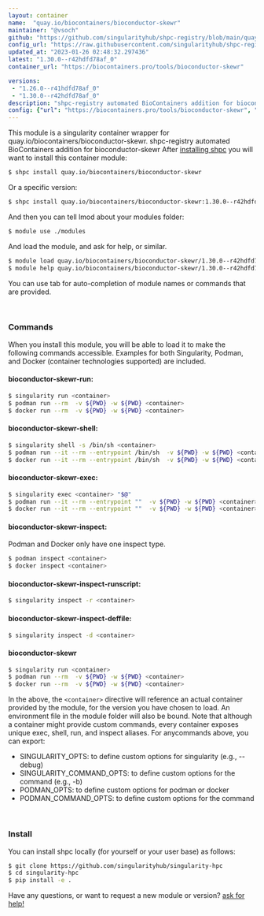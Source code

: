 ```yaml
---
layout: container
name:  "quay.io/biocontainers/bioconductor-skewr"
maintainer: "@vsoch"
github: "https://github.com/singularityhub/shpc-registry/blob/main/quay.io/biocontainers/bioconductor-skewr/container.yaml"
config_url: "https://raw.githubusercontent.com/singularityhub/shpc-registry/main/quay.io/biocontainers/bioconductor-skewr/container.yaml"
updated_at: "2023-01-26 02:48:32.297436"
latest: "1.30.0--r42hdfd78af_0"
container_url: "https://biocontainers.pro/tools/bioconductor-skewr"

versions:
 - "1.26.0--r41hdfd78af_0"
 - "1.30.0--r42hdfd78af_0"
description: "shpc-registry automated BioContainers addition for bioconductor-skewr"
config: {"url": "https://biocontainers.pro/tools/bioconductor-skewr", "maintainer": "@vsoch", "description": "shpc-registry automated BioContainers addition for bioconductor-skewr", "latest": {"1.30.0--r42hdfd78af_0": "sha256:0189b9bbdc1bfaf155726520c957836994106b47f93ef6ab2c68611e503fc9eb"}, "tags": {"1.26.0--r41hdfd78af_0": "sha256:1a871445f0c1d463a1926c58a6bfca406a402771dbec73ac8bfea35e5d010c27", "1.30.0--r42hdfd78af_0": "sha256:0189b9bbdc1bfaf155726520c957836994106b47f93ef6ab2c68611e503fc9eb"}, "docker": "quay.io/biocontainers/bioconductor-skewr"}
---
```


This module is a singularity container wrapper for quay.io/biocontainers/bioconductor-skewr.
shpc-registry automated BioContainers addition for bioconductor-skewr
After [installing shpc](#install) you will want to install this container module:


```bash
$ shpc install quay.io/biocontainers/bioconductor-skewr
```

Or a specific version:

```bash
$ shpc install quay.io/biocontainers/bioconductor-skewr:1.30.0--r42hdfd78af_0
```

And then you can tell lmod about your modules folder:

```bash
$ module use ./modules
```

And load the module, and ask for help, or similar.

```bash
$ module load quay.io/biocontainers/bioconductor-skewr/1.30.0--r42hdfd78af_0
$ module help quay.io/biocontainers/bioconductor-skewr/1.30.0--r42hdfd78af_0
```

You can use tab for auto-completion of module names or commands that are provided.

<br>

### Commands

When you install this module, you will be able to load it to make the following commands accessible.
Examples for both Singularity, Podman, and Docker (container technologies supported) are included.

#### bioconductor-skewr-run:

```bash
$ singularity run <container>
$ podman run --rm  -v ${PWD} -w ${PWD} <container>
$ docker run --rm  -v ${PWD} -w ${PWD} <container>
```

#### bioconductor-skewr-shell:

```bash
$ singularity shell -s /bin/sh <container>
$ podman run --it --rm --entrypoint /bin/sh  -v ${PWD} -w ${PWD} <container>
$ docker run --it --rm --entrypoint /bin/sh  -v ${PWD} -w ${PWD} <container>
```

#### bioconductor-skewr-exec:

```bash
$ singularity exec <container> "$@"
$ podman run --it --rm --entrypoint ""  -v ${PWD} -w ${PWD} <container> "$@"
$ docker run --it --rm --entrypoint ""  -v ${PWD} -w ${PWD} <container> "$@"
```

#### bioconductor-skewr-inspect:

Podman and Docker only have one inspect type.

```bash
$ podman inspect <container>
$ docker inspect <container>
```

#### bioconductor-skewr-inspect-runscript:

```bash
$ singularity inspect -r <container>
```

#### bioconductor-skewr-inspect-deffile:

```bash
$ singularity inspect -d <container>
```



#### bioconductor-skewr

```bash
$ singularity run <container>
$ podman run --rm  -v ${PWD} -w ${PWD} <container>
$ docker run --rm  -v ${PWD} -w ${PWD} <container>
```


In the above, the `<container>` directive will reference an actual container provided
by the module, for the version you have chosen to load. An environment file in the
module folder will also be bound. Note that although a container
might provide custom commands, every container exposes unique exec, shell, run, and
inspect aliases. For anycommands above, you can export:

 - SINGULARITY_OPTS: to define custom options for singularity (e.g., --debug)
 - SINGULARITY_COMMAND_OPTS: to define custom options for the command (e.g., -b)
 - PODMAN_OPTS: to define custom options for podman or docker
 - PODMAN_COMMAND_OPTS: to define custom options for the command

<br>

### Install

You can install shpc locally (for yourself or your user base) as follows:

```bash
$ git clone https://github.com/singularityhub/singularity-hpc
$ cd singularity-hpc
$ pip install -e .
```

Have any questions, or want to request a new module or version? [ask for help!](https://github.com/singularityhub/singularity-hpc/issues)